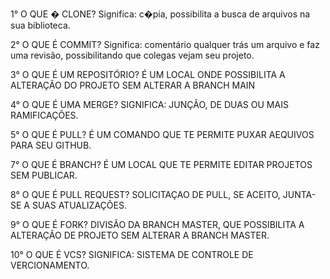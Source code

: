 1° O QUE � CLONE?
Significa: c�pia, possibilita a busca de arquivos na sua biblioteca.

2° O QUE É COMMIT? 
Significa: comentário qualquer trás um arquivo e faz uma revisão, possibilitando 
que colegas vejam seu projeto.

3° O QUE É UM REPOSITÓRIO?
É UM LOCAL ONDE POSSIBILITA A ALTERAÇÃO DO PROJETO SEM ALTERAR A BRANCH MAIN

4° O QUE É UMA MERGE? 
SIGNIFICA: JUNÇÃO, DE DUAS OU MAIS RAMIFICAÇÕES.

5° O QUE É PULL? 
É UM COMANDO QUE TE PERMITE PUXAR AEQUIVOS PARA SEU GITHUB. 

7° O QUE É BRANCH? 
É UM LOCAL QUE TE PERMITE EDITAR PROJETOS SEM PUBLICAR.

8° O QUE É PULL REQUEST? 
SOLICITAÇAO DE PULL, SE ACEITO, JUNTA-SE A SUAS ATUALIZAÇÕES.

9° O QUE É FORK? 
DIVISÃO DA BRANCH MASTER, QUE POSSIBILITA A ALTERAÇÃO DE PROJETO SEM ALTERAR A BRANCH MASTER.

10° O QUE É VCS?
SIGNIFICA: SISTEMA DE CONTROLE DE VERCIONAMENTO.
